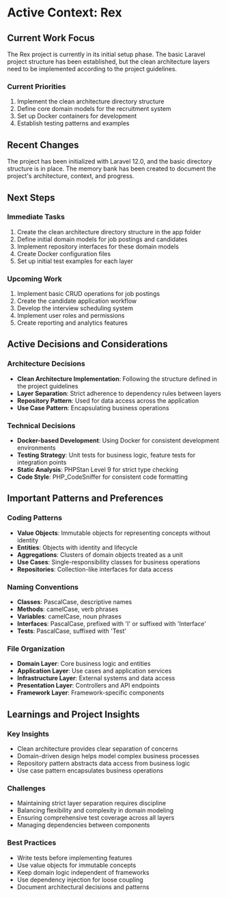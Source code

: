 # Active Context: Rex

## Current Work Focus

The Rex project is currently in its initial setup phase. The basic Laravel project structure has been established, but the clean architecture layers need to be implemented according to the project guidelines.

### Current Priorities
1. Implement the clean architecture directory structure
2. Define core domain models for the recruitment system
3. Set up Docker containers for development
4. Establish testing patterns and examples

## Recent Changes

The project has been initialized with Laravel 12.0, and the basic directory structure is in place. The memory bank has been created to document the project's architecture, context, and progress.

## Next Steps

### Immediate Tasks
1. Create the clean architecture directory structure in the app folder
2. Define initial domain models for job postings and candidates
3. Implement repository interfaces for these domain models
4. Create Docker configuration files
5. Set up initial test examples for each layer

### Upcoming Work
1. Implement basic CRUD operations for job postings
2. Create the candidate application workflow
3. Develop the interview scheduling system
4. Implement user roles and permissions
5. Create reporting and analytics features

## Active Decisions and Considerations

### Architecture Decisions
- **Clean Architecture Implementation**: Following the structure defined in the project guidelines
- **Layer Separation**: Strict adherence to dependency rules between layers
- **Repository Pattern**: Used for data access across the application
- **Use Case Pattern**: Encapsulating business operations

### Technical Decisions
- **Docker-based Development**: Using Docker for consistent development environments
- **Testing Strategy**: Unit tests for business logic, feature tests for integration points
- **Static Analysis**: PHPStan Level 9 for strict type checking
- **Code Style**: PHP_CodeSniffer for consistent code formatting

## Important Patterns and Preferences

### Coding Patterns
- **Value Objects**: Immutable objects for representing concepts without identity
- **Entities**: Objects with identity and lifecycle
- **Aggregations**: Clusters of domain objects treated as a unit
- **Use Cases**: Single-responsibility classes for business operations
- **Repositories**: Collection-like interfaces for data access

### Naming Conventions
- **Classes**: PascalCase, descriptive names
- **Methods**: camelCase, verb phrases
- **Variables**: camelCase, noun phrases
- **Interfaces**: PascalCase, prefixed with 'I' or suffixed with 'Interface'
- **Tests**: PascalCase, suffixed with 'Test'

### File Organization
- **Domain Layer**: Core business logic and entities
- **Application Layer**: Use cases and application services
- **Infrastructure Layer**: External systems and data access
- **Presentation Layer**: Controllers and API endpoints
- **Framework Layer**: Framework-specific components

## Learnings and Project Insights

### Key Insights
- Clean architecture provides clear separation of concerns
- Domain-driven design helps model complex business processes
- Repository pattern abstracts data access from business logic
- Use case pattern encapsulates business operations

### Challenges
- Maintaining strict layer separation requires discipline
- Balancing flexibility and complexity in domain modeling
- Ensuring comprehensive test coverage across all layers
- Managing dependencies between components

### Best Practices
- Write tests before implementing features
- Use value objects for immutable concepts
- Keep domain logic independent of frameworks
- Use dependency injection for loose coupling
- Document architectural decisions and patterns
